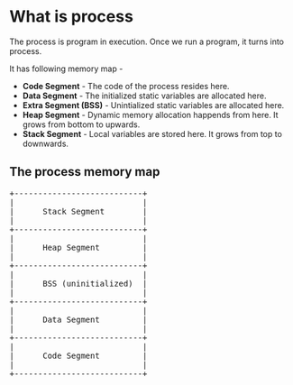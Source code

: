 # What is process

The process is program in execution. Once we run a program, it turns into process.

It has following memory map -

* **Code Segment** - The code of the process resides here.
* **Data Segment** - The initialized static variables are allocated here.
* **Extra Segment (BSS)** - Unintialized static variables are allocated here.
* **Heap Segment** - Dynamic memory allocation happends from here. It grows from bottom to upwards.
* **Stack Segment** - Local variables are stored here. It grows from top to downwards.


## The process memory map
<pre>
+---------------------------+
|                           |
|      Stack Segment        |
|                           |
+---------------------------+
|                           |
|      Heap Segment         |
|                           |
+---------------------------+
|                           |
|      BSS (uninitialized)  |
|                           |
+---------------------------+
|                           |
|      Data Segment         |
|                           |
+---------------------------+
|                           |
|      Code Segment         |
|                           |
+---------------------------+
</pre>
